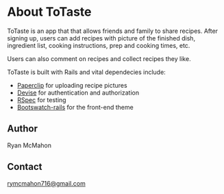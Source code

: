 # About ToTaste

ToTaste is an app that that allows friends and family to share recipes. After signing up, users can add recipes with picture of the finished dish, ingredient list, cooking instructions, prep and cooking times, etc.

Users can also comment on recipes and collect recipes they like.

ToTaste is built with Rails and vital dependecies include: 
* [Paperclip](https://github.com/thoughtbot/paperclip) for uploading recipe pictures
* [Devise](https://github.com/plataformatec/devise) for authentication and authorization
* [RSpec](https://github.com/rspec/rspec) for testing
* [Bootswatch-rails](https://github.com/maxim/bootswatch-rails) for the front-end theme

## Author

Ryan McMahon

## Contact

rymcmahon716@gmail.com
